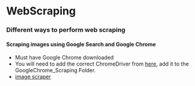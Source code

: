 # WebScraping
### Different ways to perform web scraping

#### Scraping images using Google Search and Google Chrome
- Must have Google Chrome downloaded
- You will need to add the correct ChromeDriver from [here](https://chromedriver.chromium.org/downloads), add it to the GoogleChrome_Scraping Folder.
- [image scraper](https://github.com/CVanchieri/WebScraping/tree/main/GoogleChrome_Scraper)
